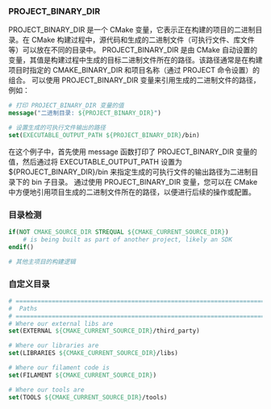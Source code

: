 ### PROJECT_BINARY_DIR
PROJECT_BINARY_DIR 是一个 CMake 变量，它表示正在构建的项目的二进制目录。在 CMake 构建过程中，源代码和生成的二进制文件（可执行文件、库文件等）可以放在不同的目录中。
PROJECT_BINARY_DIR 是由 CMake 自动设置的变量，其值是构建过程中生成的目标二进制文件所在的路径。该路径通常是在构建项目时指定的 CMAKE_BINARY_DIR 和项目名称（通过 PROJECT 命令设置）的组合。
可以使用 PROJECT_BINARY_DIR 变量来引用生成的二进制文件的路径，例如：
```CMake
# 打印 PROJECT_BINARY_DIR 变量的值
message("二进制目录: ${PROJECT_BINARY_DIR}")

# 设置生成的可执行文件输出的路径
set(EXECUTABLE_OUTPUT_PATH ${PROJECT_BINARY_DIR}/bin)
```
在这个例子中，首先使用 message 函数打印了 PROJECT_BINARY_DIR 变量的值，然后通过将 EXECUTABLE_OUTPUT_PATH 设置为 ${PROJECT_BINARY_DIR}/bin 来指定生成的可执行文件的输出路径为二进制目录下的 bin 子目录。
通过使用 PROJECT_BINARY_DIR 变量，您可以在 CMake 中方便地引用项目生成的二进制文件所在的路径，以便进行后续的操作或配置。


### 目录检测
```cmake
if(NOT CMAKE_SOURCE_DIR STREQUAL ${CMAKE_CURRENT_SOURCE_DIR})
    # is being built as part of another project, likely an SDK
endif()

# 其他主项目的构建逻辑
```

### 自定义目录
```cmake
# ==================================================================================================
#  Paths
# ==================================================================================================
# Where our external libs are
set(EXTERNAL ${CMAKE_CURRENT_SOURCE_DIR}/third_party)

# Where our libraries are
set(LIBRARIES ${CMAKE_CURRENT_SOURCE_DIR}/libs)

# Where our filament code is
set(FILAMENT ${CMAKE_CURRENT_SOURCE_DIR})

# Where our tools are
set(TOOLS ${CMAKE_CURRENT_SOURCE_DIR}/tools)
```